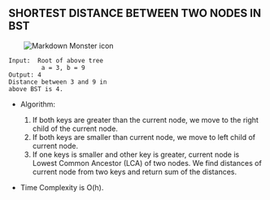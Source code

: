 ## SHORTEST DISTANCE BETWEEN TWO NODES IN BST


<img src="https://media.geeksforgeeks.org/wp-content/uploads/shortestdistancebetweennodes.png"
     alt="Markdown Monster icon"
     style="margin-left: 30px;" />
```
Input:  Root of above tree
         a = 3, b = 9
Output: 4
Distance between 3 and 9 in 
above BST is 4.
```

- Algorithm:
   1. If both keys are greater than the current node, we move to the right child of the current node.
    2. If both keys are smaller than current node, we move to left child of current node.
    3. If one keys is smaller and other key is greater, current node is Lowest Common Ancestor (LCA) of two nodes. We find distances of current node from two keys and return sum of the distances.

- Time Complexity is O(h).